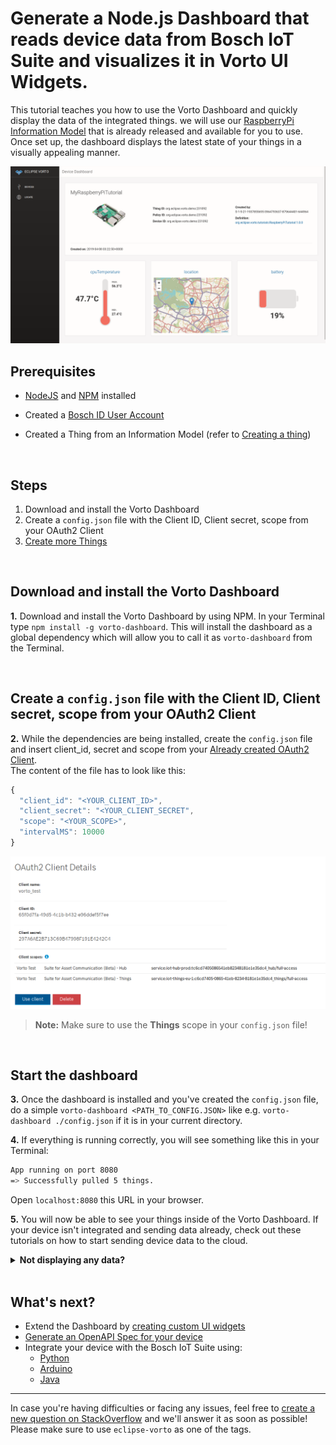 # Generate a Node.js Dashboard that reads device data from Bosch IoT Suite and visualizes it in Vorto UI Widgets.

This tutorial teaches you how to use the Vorto Dashboard and quickly display the data of the integrated things.
we will use our [RaspberryPi Information Model](https://vorto.eclipse.org/#/details/org.eclipse.vorto.tutorials:RaspberryPi:1.0.0) that is already released and available for you to use.
Once set up, the dashboard displays the latest state of your things in a visually appealing manner.

![deviceDashboard](https://github.com/timgrossmann/vorto-dashboard/blob/master/assets/deviceDashboard.png)

## Prerequisites
- [NodeJS](https://nodejs.org/en/download/) and [NPM](https://www.npmjs.com/get-npm) installed

- Created a [Bosch ID User Account](https://accounts.bosch-iot-suite.com)

- Created a Thing from an Information Model (refer to [Creating a thing](./create_thing.md))

<br />

## Steps
1. Download and install the Vorto Dashboard
1. Create a `config.json` file with the Client ID, Client secret, scope from your OAuth2 Client
1. [Create more Things](./create_thing.md)

<br />

## Download and install the Vorto Dashboard
**1.** Download and install the Vorto Dashboard by using NPM. In your Terminal type `npm install -g vorto-dashboard`. 
This will install the dashboard as a global dependency which will allow you to call it as `vorto-dashboard` from the Terminal. 

<br />

## Create a `config.json` file with the Client ID, Client secret, scope from your OAuth2 Client
**2.** While the dependencies are being installed, create the `config.json` file and insert client_id, secret and scope from your [Already created OAuth2 Client](https://accounts.bosch-iot-suite.com/oauth2-clients).   
The content of the file has to look like this:

```js
{
  "client_id": "<YOUR_CLIENT_ID>",
  "client_secret": "<YOUR_CLIENT_SECRET",
  "scope": "<YOUR_SCOPE>",
  "intervalMS": 10000
}
```

![oauth client config](../images/tutorials/vorto_dashboard/oauth_client_details.png)

> **Note:** Make sure to use the **Things** scope in your `config.json` file! 

<br />

## Start the dashboard

**3.** Once the dashboard is installed and you've created the `config.json` file, do a simple `vorto-dashboard <PATH_TO_CONFIG.JSON>` like e.g. `vorto-dashboard ./config.json` if it is in your current directory.

**4.** If everything is running correctly, you will see something like this in your Terminal:
```bash
App running on port 8080
=> Successfully pulled 5 things.
```
Open `localhost:8080` this URL in your browser.


**5.** You will now be able to see your things inside of the Vorto Dashboard.
If your device isn't integrated and sending data already, check out these tutorials on how to start sending device data to the cloud.

<details>
    <summary>
        <b>
            Not displaying any data?
        </b>
    </summary> 

#### Reset the Bridge (Connection of the Asset Communication Package)
Switch back to the tutorial about [integrating a device](./mqtt-python.md) and double check that data is being sent.

If you see the sensor data being sent as shown in the `Publish Payload:...` but you still can't see any changes in the Dashboard or SwaggerUI API when retrieving the current state of the Thing, the connection between Hub and Things might have corrupted at some point.

This is simple to solve. This so called "Bridge" is created by default one subscribing to the Asset Communication.
1. Head over to your [Subscriptions page](https://accounts.bosch-iot-suite.com/subscriptions/) and click on the **Go to Dashboard** button of your Asset Communication Subscription.

2. On the newly opened tab, click on the **Connection** tab that will display all the connections you've set up.
By default there will be a **Telemetry Bosch IoT Hub** connection.

> **Note** that if there is a problem, you will see a triangle with an exclamation mark inside that indicates some failed connection.

3. Click on the connection and hit the **Close connection** button. Wait until the connection is closed.

4. Once the connection was closed, re-open it by clicking the **Open connection** button.

5. After the connection has been re-established, **restart your sensor data sending script** and observe.

</details>

<br />

## What's next?
- Extend the Dashboard by [creating custom UI widgets](https://github.com/eclipse/vorto-examples/blob/master/vorto-dashboard/extending.md)
- [Generate an OpenAPI Spec for your device](create_openapi.md)
- Integrate your device with the Bosch IoT Suite using:
  - [Python](./mqtt-python.md)
  - [Arduino](./connect_esp8266.md)
  - [Java](./connect_javadevice.md)
  
---

In case you're having difficulties or facing any issues, feel free to [create a new question on StackOverflow](https://stackoverflow.com/questions/ask) and we'll answer it as soon as possible!   
Please make sure to use `eclipse-vorto` as one of the tags. 
